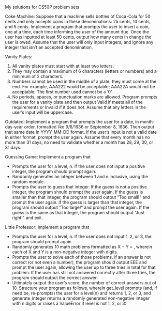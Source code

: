 My solutions for CS50P problem sets

Coke Machine:
Suppose that a machine sells bottles of Coca-Cola for 50 cents and only accepts coins in these denominations: 25 cents, 10 cents, and 5 cents.
Implement a program that prompts the user to insert a coin, one at a time, each time informing the user of the amount due. Once the user has inputted at least 50 cents, output how many cents in change the user is owed. Assume that the user will only input integers, and ignore any integer that isn’t an accepted denomination.

Vanity Plates:
1. All vanity plates must start with at least two letters.
2. They may contain a maximum of 6 characters (letters or numbers) and a minimum of 2 characters.
3. Numbers cannot be used in the middle of a plate; they must come at the end. For example, AAA222 would be acceptable; AAA22A would not be acceptable. The first number used cannot be a ‘0’.
4. No periods, spaces, or punctuation marks are allowed.
Program prompts the user for a vanity plate and then output Valid if meets all of the requirements or Invalid if it does not. Assume that any letters in the user’s input will be uppercase.

Outdated:
Implement a program that prompts the user for a date, in month-day-year order, formatted like 9/8/1636 or September 8, 1636. Then output that same date in YYYY-MM-DD format. If the user’s input is not a valid date in either format, prompt the user again. Assume that every month has no more than 31 days; no need to validate whether a month has 28, 29, 30, or 31 days.

Guessing Game:
Implement a program that 
- Prompts the user for a level, n. If the user does not input a positive integer, the program should prompt again.
- Randomly generates an integer between 1 and n inclusive, using the random module.
- Prompts the user to guess that integer. If the guess is not a positive integer, the program should prompt the user again.
If the guess is smaller than that integer, the program should output "Too small!" and prompt the user again.
If the guess is larger than that integer, the program should output "Too large!" and prompt the user again.
If the guess is the same as that integer, the program should output "Just right!" and exit.

Little Professor:
Implement a program that 
- Prompts the user for a level, n. If the user does not input 1, 2, or 3, the program should prompt again.
- Randomly generates 10 math problems formatted as X + Y = , wherein each of X and Y is a non-negative integer with 
 digits.
- Prompts the user to solve each of those problems. If an answer is not correct (or not even a number), the program should output EEE and prompt the user again, allowing the user up to three tries in total for that problem. If the user has still not answered correctly after three tries, the program should output the correct answer.
- Ultimately output the user’s score: the number of correct answers out of 10.
Structure your program as follows, wherein get_level prompts (and, if need be, re-prompts) the user for a level(n) and returns 1, 2, or 3, and generate_integer returns a randomly generated non-negative integer with n digits or raises a ValueError if level is not 1, 2, or 3:
